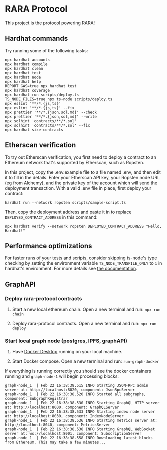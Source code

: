 # RARA Protocol

This project is the protocol powering RARA!

## Hardhat commands

Try running some of the following tasks:

```shell
npx hardhat accounts
npx hardhat compile
npx hardhat clean
npx hardhat test
npx hardhat node
npx hardhat help
REPORT_GAS=true npx hardhat test
npx hardhat coverage
npx hardhat run scripts/deploy.ts
TS_NODE_FILES=true npx ts-node scripts/deploy.ts
npx eslint '**/*.{js,ts}'
npx eslint '**/*.{js,ts}' --fix
npx prettier '**/*.{json,sol,md}' --check
npx prettier '**/*.{json,sol,md}' --write
npx solhint 'contracts/**/*.sol'
npx solhint 'contracts/**/*.sol' --fix
npx hardhat size-contracts
```

## Etherscan verification

To try out Etherscan verification, you first need to deploy a contract to an Ethereum network that's supported by Etherscan, such as Ropsten.

In this project, copy the .env.example file to a file named .env, and then edit it to fill in the details. Enter your Etherscan API key, your Ropsten node URL (eg from Alchemy), and the private key of the account which will send the deployment transaction. With a valid .env file in place, first deploy your contract:

```shell
hardhat run --network ropsten scripts/sample-script.ts
```

Then, copy the deployment address and paste it in to replace `DEPLOYED_CONTRACT_ADDRESS` in this command:

```shell
npx hardhat verify --network ropsten DEPLOYED_CONTRACT_ADDRESS "Hello, Hardhat!"
```

## Performance optimizations

For faster runs of your tests and scripts, consider skipping ts-node's type checking by setting the environment variable `TS_NODE_TRANSPILE_ONLY` to `1` in hardhat's environment. For more details see [the documentation](https://hardhat.org/guides/typescript.html#performance-optimizations).

## GraphAPI

### Deploy rara-protocol contracts

1. Start a new local ethereum chain. Open a new terminal and run: `npx run chain`

1. Deploy rara-protocol contracts. Open a new terminal and run: `npx run deploy`

### Start local graph node (postgres, IPFS, graphAPI)

1. Have [Docker Desktop](https://www.docker.com/products/docker-desktop) running on your local machine.

2. Start Docker compose. Open a new terminal and run: `run-graph-docker`

If everything is running correctly you should see the docker containers running and `graph-node-1` will begin processing blocks:

    graph-node_1  | Feb 22 16:38:38.515 INFO Starting JSON-RPC admin server at: http://localhost:8020, component: JsonRpcServer
    graph-node_1  | Feb 22 16:38:38.520 INFO Started all subgraphs, component: SubgraphRegistrar
    graph-node_1  | Feb 22 16:38:38.530 INFO Starting GraphQL HTTP server at: http://localhost:8000, component: GraphQLServer
    graph-node_1  | Feb 22 16:38:38.533 INFO Starting index node server at: http://localhost:8030, component: IndexNodeServer
    graph-node_1  | Feb 22 16:38:38.536 INFO Starting metrics server at: http://localhost:8040, component: MetricsServer
    graph-node_1  | Feb 22 16:38:38.538 INFO Starting GraphQL WebSocket server at: ws://localhost:8001, component: SubscriptionServer
    graph-node_1  | Feb 22 16:38:38.558 INFO Downloading latest blocks from Ethereum. This may take a few minutes...
